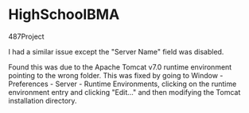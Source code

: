 # HighSchoolBMA
487Project

I had a similar issue except the "Server Name" field was disabled.

Found this was due to the Apache Tomcat v7.0 runtime environment pointing to the wrong folder. This was fixed by going to Window - Preferences - Server - Runtime Environments, clicking on the runtime environment entry and clicking "Edit..." and then modifying the Tomcat installation directory.
